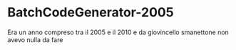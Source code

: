 # BatchCodeGenerator-2005
Era un anno compreso tra il 2005 e il 2010 e da giovincello smanettone non avevo nulla da fare

